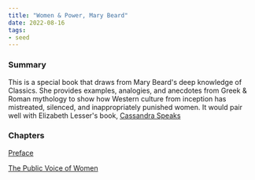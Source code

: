 ```yaml
---
title: "Women & Power, Mary Beard"
date: 2022-08-16
tags:
- seed
---
```


### Summary

This is a special book that draws from Mary Beard's deep knowledge of Classics. She provides examples, analogies, and anecdotes from Greek & Roman mythology to show how Western culture from inception has mistreated, silenced, and inappropriately punished women. It would pair well with Elizabeth Lesser's book, [Cassandra Speaks](https://www.goodreads.com/book/show/49397876-cassandra-speaks)

### Chapters
[Preface](/books/Women%20&%20Power,%20Mary%20Beard/Preface.md)

[The Public Voice of Women](/books/Women%20&%20Power,%20Mary%20Beard/The%20Public%20Voice%20of%20Women.md)


